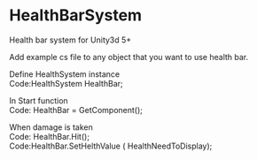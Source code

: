 # HealthBarSystem
Health bar system  for Unity3d 5+

Add example cs file to any object that you want to use health bar.

Define HealthSystem instance<br>
Code:HealthSystem  HealthBar;
<br>

In Start function <br>
Code: HealthBar = GetComponent<HealthBarSystem>();
<br>

When damage is taken<br>
Code: HealthBar.Hit();<br>
Code:HealthBar.SetHelthValue ( HealthNeedToDisplay);

